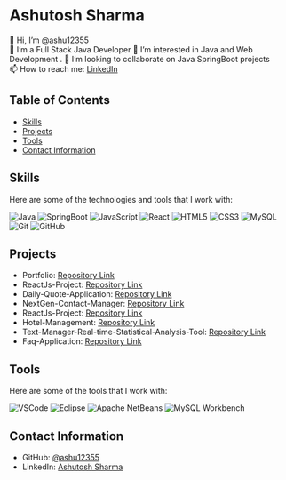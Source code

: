 # Ashutosh Sharma

👋 Hi, I’m @ashu12355  
🌱 I’m a Full Stack Java Developer
👀 I’m interested in Java and Web Development .
💞️ I’m looking to collaborate on Java SpringBoot projects  
📫 How to reach me: [LinkedIn](https://www.linkedin.com/in/ashutosh-sharma-2b3635125)

## Table of Contents
- [Skills](#skills)
- [Projects](#projects)
- [Tools](#tools)
- [Contact Information](#contact-information)

## Skills

Here are some of the technologies and tools that I work with:

![Java](https://img.shields.io/badge/-Java-black?style=flat-square&logo=java)
![SpringBoot](https://img.shields.io/badge/-SpringBoot-black?style=flat-square&logo=springboot)
![JavaScript](https://img.shields.io/badge/-JavaScript-black?style=flat-square&logo=javascript)
![React](https://img.shields.io/badge/-React-black?style=flat-square&logo=react)
![HTML5](https://img.shields.io/badge/-HTML5-black?style=flat-square&logo=html5)
![CSS3](https://img.shields.io/badge/-CSS3-black?style=flat-square&logo=css3)
![MySQL](https://img.shields.io/badge/-MySQL-black?style=flat-square&logo=mysql)
![Git](https://img.shields.io/badge/-Git-black?style=flat-square&logo=git)
![GitHub](https://img.shields.io/badge/-GitHub-black?style=flat-square&logo=github)

## Projects
- Portfolio: [Repository Link](https://github.com/ashu12355/Portfolio)
- ReactJs-Project: [Repository Link](https://github.com/ashu12355/ReactJs-Project-)
- Daily-Quote-Application: [Repository Link](https://github.com/ashu12355/Daily-Quote-Application)
- NextGen-Contact-Manager: [Repository Link](https://github.com/ashu12355/NextGen-Contact-Manager)
- ReactJs-Project: [Repository Link](https://github.com/ashu12355/ReactJs-Project)
- Hotel-Management: [Repository Link](https://github.com/ashu12355/Hotel-Management)
- Text-Manager-Real-time-Statistical-Analysis-Tool: [Repository Link](https://github.com/ashu12355/Text-Manager-Real-time-Statistical-Analysis-Tool)
- Faq-Application: [Repository Link](https://github.com/ashu12355/Faq-Application)

## Tools
Here are some of the tools that I work with:

![VSCode](https://img.shields.io/badge/-VSCode-black?style=flat-square&logo=visual-studio-code)
![Eclipse](https://img.shields.io/badge/-Eclipse-black?style=flat-square&logo=eclipse-ide)
![Apache NetBeans](https://img.shields.io/badge/-Apache%20NetBeans-black?style=flat-square&logo=apache-netbeans-ide)
![MySQL Workbench](https://img.shields.io/badge/-MySQL%20Workbench-black?style=flat-square&logo=mysql)

## Contact Information
- GitHub: [@ashu12355](https://github.com/ashu12355)
- LinkedIn: [Ashutosh Sharma](https://www.linkedin.com/in/ashutosh-sharma-2b3635125)
